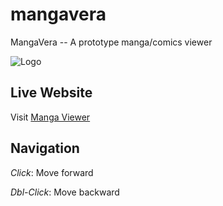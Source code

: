# mangavera

MangaVera -- A prototype manga/comics viewer

![Logo](https://hesam.github.io/mangavera/images/favicon.png)

## Live Website

Visit [Manga Viewer](https://hesam.github.io/mangavera/)

## Navigation

_Click_: Move forward

_Dbl-Click_: Move backward
